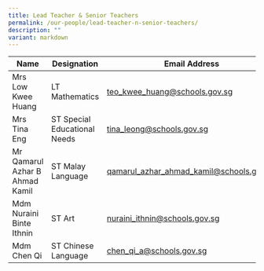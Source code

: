 ```yaml
---
title: Lead Teacher & Senior Teachers
permalink: /our-people/lead-teacher-n-senior-teachers/
description: ""
variant: markdown
---
```

| Name | Designation | Email Address |
| -------- | -------- | -------- |
| Mrs Low Kwee Huang     | LT Mathematics   | teo_kwee_huang@schools.gov.sg     |
| Mrs Tina Eng     | ST Special Educational Needs     | tina_leong@schools.gov.sg     |
| Mr Qamarul Azhar B Ahmad Kamil     | ST Malay Language     |  qamarul_azhar_ahmad_kamil@schools.gov.sg    |
| Mdm Nuraini Binte Ithnin    | ST Art     | nuraini_ithnin@schools.gov.sg     |
| Mdm Chen Qi    | ST Chinese Language     | chen_qi_a@schools.gov.sg     |
